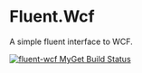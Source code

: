 # Fluent.Wcf 
A simple fluent interface to WCF.

[![fluent-wcf MyGet Build Status](https://www.myget.org/BuildSource/Badge/fluent-wcf?identifier=1e913eee-834d-4f90-b42e-5a4f1a62aaa2)](https://www.myget.org/)
